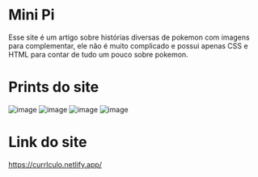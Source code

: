 # Mini Pi

Esse site é um artigo sobre histórias diversas de pokemon com imagens para complementar, ele não é muito complicado e possui apenas 
CSS e HTML para contar de tudo um pouco sobre pokemon.

# Prints do site
![image](https://github.com/mariaclaracosta/Mini-PI/assets/106972816/07d8e317-b080-4d01-a98c-c716b733fa4c)
![image](https://github.com/mariaclaracosta/Mini-PI/assets/106972816/30dc38c6-cd0c-46aa-a49f-7da5c9e17e5a)
![image](https://github.com/mariaclaracosta/Mini-PI/assets/106972816/74b3cb3f-9221-477c-a522-ef436ea2bb7c)
![image](https://github.com/mariaclaracosta/Mini-PI/assets/106972816/1e40cd64-20f7-42eb-8254-5e4c7c1732cd)

# Link do site
https://currlculo.netlify.app/
